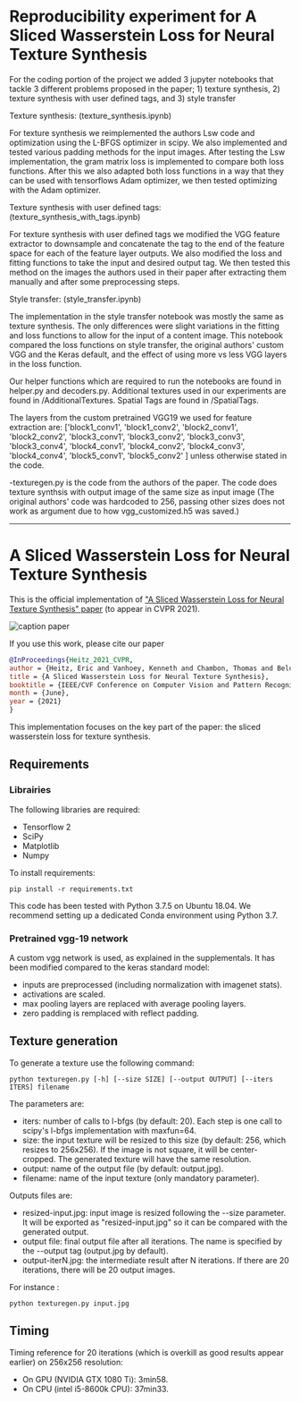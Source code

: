# Reproducibility experiment for A Sliced Wasserstein Loss for Neural Texture Synthesis

For the coding portion of the project we added 3 jupyter notebooks that tackle 3 different problems proposed in the paper; 1) texture synthesis, 2) texture synthesis with user defined tags, and 3) style transfer

Texture synthesis: (texture_synthesis.ipynb)

For texture synthesis we reimplemented the authors Lsw code and optimization using the L-BFGS optimizer in scipy. We also implemented and tested various padding methods for the input images. After testing the Lsw implementation, the gram matrix loss is implemented to compare both loss functions. After this we also adapted both loss functions in a way that they can be used with tensorflows Adam optimizer, we then tested optimizing with the Adam optimizer.

Texture synthesis with user defined tags: (texture_synthesis_with_tags.ipynb)

For texture synthesis with user defined tags we modified the VGG feature extractor to downsample and concatenate the tag to the end of the feature space for each of the feature layer outputs. We also modified the loss and fitting functions to take the input and desired output tag. We then tested this method on the images the authors used in their paper after extracting them manually and after some preprocessing steps.

Style transfer: (style_transfer.ipynb)

The implementation in the style transfer notebook was mostly the same as texture synthesis. The only differences were slight variations in the fitting and loss functions to allow for the input of a content image. This notebook compared the loss functions on style transfer, the original authors' custom VGG and the Keras default, and the effect of using more vs less VGG layers in the loss function.

Our helper functions which are required to run the notebooks are found in helper.py and decoders.py.
Additional textures used in our experiments are found in /AdditionalTextures. Spatial Tags are found in /SpatialTags.

The layers from the custom pretrained VGG19 we used for feature extraction are:
         ['block1_conv1',
          'block1_conv2',
          'block2_conv1',
          'block2_conv2',
          'block3_conv1', 
          'block3_conv2',
          'block3_conv3',
          'block3_conv4',
          'block4_conv1', 
          'block4_conv2',
          'block4_conv3',
          'block4_conv4',
          'block5_conv1',
          'block5_conv2'
          ]
unless otherwise stated in the code.

-texturegen.py is the code from the authors of the paper. The code does texture synthsis with output image of the same size as input image (The original authors' code was hardcoded to 256, passing other sizes does not work as argument due to how vgg_customized.h5 was saved.)
____________________________________________________________________________________________________________________________________________________________________
# A Sliced Wasserstein Loss for Neural Texture Synthesis

This is the official implementation of  ["A Sliced Wasserstein Loss for Neural Texture Synthesis" paper](https://arxiv.org/abs/2006.07229) (to appear in CVPR 2021).

![caption paper](https://unity-grenoble.github.io/website/images/thumbnails/publication_sliced_wasserstein_loss.png)

If you use this work, please cite our paper
```Bibtex
@InProceedings{Heitz_2021_CVPR,
author = {Heitz, Eric and Vanhoey, Kenneth and Chambon, Thomas and Belcour, Laurent},
title = {A Sliced Wasserstein Loss for Neural Texture Synthesis},
booktitle = {IEEE/CVF Conference on Computer Vision and Pattern Recognition (CVPR)},
month = {June},
year = {2021}
}
```

This implementation focuses on the key part of the paper: the sliced wasserstein loss for texture synthesis.

## Requirements

### Librairies

The following libraries are required:

- Tensorflow 2
- SciPy
- Matplotlib
- Numpy

To install requirements:


```setup
pip install -r requirements.txt
```

This code has been tested with Python 3.7.5 on Ubuntu 18.04.
We recommend setting up a dedicated Conda environment using Python 3.7.

### Pretrained vgg-19 network

A custom vgg network is used, as explained in the supplementals.
It has been modified compared to the keras standard model:

- inputs are preprocessed (including normalization with imagenet stats).
- activations are scaled.
- max pooling layers are replaced with average pooling layers.
- zero padding is remplaced with reflect padding.

## Texture generation

To generate a texture use the following command:

```eval
python texturegen.py [-h] [--size SIZE] [--output OUTPUT] [--iters ITERS] filename
```

The parameters are:

- iters: number of calls to l-bfgs (by default: 20). Each step is one call to scipy's l-bfgs implementation with maxfun=64.
- size: the input texture will be resized to this size (by default: 256, which resizes to 256x256). If the image is not square, it will be center-cropped. The generated texture will have the same resolution.
- output: name of the output file (by default: output.jpg).
- filename: name of the input texture (only mandatory parameter).

Outputs files are:

- resized-input.jpg: input image is resized following the --size parameter. It will be exported as "resized-input.jpg" so it can be compared with the generated output.
- output file: final output file after all iterations. The name is specified by the --output tag (output.jpg by default).
- output-iterN.jpg: the intermediate result after N iterations. If there are 20 iterations, there will be 20 output images.


For instance :

```
python texturegen.py input.jpg
```

## Timing

Timing reference for 20 iterations (which is overkill as good results appear earlier) on 256x256 resolution:

- On GPU (NVIDIA GTX 1080 Ti): 3min58.
- On CPU (intel i5-8600k CPU): 37min33.
